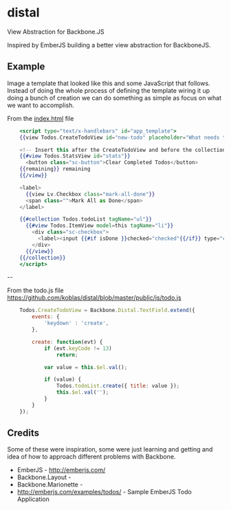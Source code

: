 distal
======

View Abstraction for Backbone.JS

Inspired by EmberJS building a better view abstraction for BackboneJS. 


Example
-------

Image a template that looked like this and some JavaScript that follows.  Instead of doing the
whole process of defining the template wiring it up doing a bunch of creation we can do 
something as simple as focus on what we want to accomplish.

From the [index.html](blob/master/public/index.html) file

```handlebars
    <script type="text/x-handlebars" id="app_template">
    {{view Todos.CreateTodoView id="new-todo" placeholder="What needs to be done?"}}

    <!-- Insert this after the CreateTodoView and before the collection. -->
    {{#view Todos.StatsView id="stats"}}
      <button class="sc-button">Clear Completed Todos</button>
    {{remaining}} remaining
    {{/view}}

    <label>
      {{view Lv.Checkbox class="mark-all-done"}}
      <span class="">Mark All as Done</span>
    </label>

    {{#collection Todos.todoList tagName="ul"}}
      {{#view Todos.ItemView model=this tagName="li"}}
        <div class="sc-checkbox">
          <label><input {{#if isDone }}checked="checked"{{/if}} type="checkbox">{{get title}}</label>
        </div>
      {{/view}}
    {{/collection}}
    </script>
```

--

From the todo.js file https://github.com/koblas/distal/blob/master/public/js/todo.js

```JavaScript
    Todos.CreateTodoView = Backbone.Distal.TextField.extend({
        events: {
            'keydown' : 'create',
        },

        create: function(evt) {
            if (evt.keyCode != 13)
                return;

            var value = this.$el.val();

            if (value) {
                Todos.todoList.create({ title: value });
                this.$el.val('');
            }
        }
    });
```
   

Credits
-------

Some of these were inspiration, some were just learning and getting and idea of how to approach
different problems with Backbone.

  * EmberJS - http://emberjs.com/
  * Backbone.Layout - 
  * Backbone.Marionette - 
  * http://emberjs.com/examples/todos/ - Sample EmberJS Todo Application
